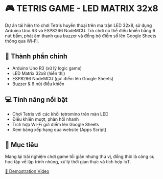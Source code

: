 # 🎮 TETRIS GAME - LED MATRIX 32x8

Dự án tái hiện trò chơi Tetris huyền thoại trên ma trận LED 32x8, sử dụng Arduino Uno R3 và ESP8266 NodeMCU. Trò chơi có thể điều khiển bằng 6 nút bấm, phát âm thanh qua buzzer và đồng bộ điểm số lên Google Sheets thông qua Wi-Fi.

## 🔧 Thành phần chính
- Arduino Uno R3 (xử lý logic game)
- LED Matrix 32x8 (hiển thị)
- ESP8266 NodeMCU (gửi điểm lên Google Sheets)
- Buzzer & 6 nút điều khiển

## 💻 Tính năng nổi bật
- Chơi Tetris với các khối tetromino trên màn LED
- Điều khiển mượt, phản hồi nhanh
- Tích hợp Wi-Fi gửi điểm lên Google Sheets
- Xem bảng xếp hạng qua website (Apps Script)

## 🎯 Mục tiêu
Mang lại trải nghiệm chơi game tối giản nhưng thú vị, đồng thời là công cụ học tập về lập trình nhúng, xử lý thời gian thực và tích hợp IoT.

[🔗 Demostration Video](https://drive.google.com/drive/folders/10BklvK-6xGmmEYHmiqbKJnLMkwyAr_tq?fbclid=IwZXh0bgNhZW0CMTEAAR080i7X33QRw-KooDC3XI2Rl7BwwtR4k2QM_l4esSr_5UaV4_Tn_CtKbHc_aem_qEeTxDI2lM_Ms6vKglvLgA)

